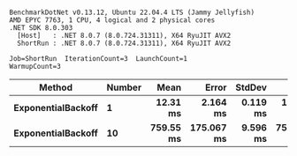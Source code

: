 ```

BenchmarkDotNet v0.13.12, Ubuntu 22.04.4 LTS (Jammy Jellyfish)
AMD EPYC 7763, 1 CPU, 4 logical and 2 physical cores
.NET SDK 8.0.303
  [Host]   : .NET 8.0.7 (8.0.724.31311), X64 RyuJIT AVX2
  ShortRun : .NET 8.0.7 (8.0.724.31311), X64 RyuJIT AVX2

Job=ShortRun  IterationCount=3  LaunchCount=1  
WarmupCount=3  

```
| Method             | Number | Mean      | Error      | StdDev   | Min       | Max       | Allocated |
|------------------- |------- |----------:|-----------:|---------:|----------:|----------:|----------:|
| **ExponentialBackoff** | **1**      |  **12.31 ms** |   **2.164 ms** | **0.119 ms** |  **12.17 ms** |  **12.39 ms** |     **520 B** |
| **ExponentialBackoff** | **10**     | **759.55 ms** | **175.067 ms** | **9.596 ms** | **752.16 ms** | **770.40 ms** |    **4120 B** |
